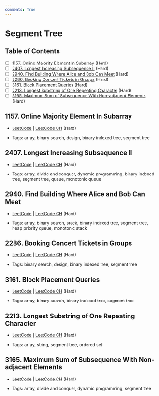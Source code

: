 ```yaml
---
comments: True
---
```


# Segment Tree

## Table of Contents

- [ ] [1157. Online Majority Element In Subarray](https://leetcode.cn/problems/online-majority-element-in-subarray/) (Hard)
- [ ] [2407. Longest Increasing Subsequence II](https://leetcode.cn/problems/longest-increasing-subsequence-ii/) (Hard)
- [ ] [2940. Find Building Where Alice and Bob Can Meet](https://leetcode.cn/problems/find-building-where-alice-and-bob-can-meet/) (Hard)
- [ ] [2286. Booking Concert Tickets in Groups](https://leetcode.cn/problems/booking-concert-tickets-in-groups/) (Hard)
- [ ] [3161. Block Placement Queries](https://leetcode.cn/problems/block-placement-queries/) (Hard)
- [ ] [2213. Longest Substring of One Repeating Character](https://leetcode.cn/problems/longest-substring-of-one-repeating-character/) (Hard)
- [ ] [3165. Maximum Sum of Subsequence With Non-adjacent Elements](https://leetcode.cn/problems/maximum-sum-of-subsequence-with-non-adjacent-elements/) (Hard)

## 1157. Online Majority Element In Subarray

-   [LeetCode](https://leetcode.com/problems/online-majority-element-in-subarray/) | [LeetCode CH](https://leetcode.cn/problems/online-majority-element-in-subarray/) (Hard)

-   Tags: array, binary search, design, binary indexed tree, segment tree


## 2407. Longest Increasing Subsequence II

-   [LeetCode](https://leetcode.com/problems/longest-increasing-subsequence-ii/) | [LeetCode CH](https://leetcode.cn/problems/longest-increasing-subsequence-ii/) (Hard)

-   Tags: array, divide and conquer, dynamic programming, binary indexed tree, segment tree, queue, monotonic queue


## 2940. Find Building Where Alice and Bob Can Meet

-   [LeetCode](https://leetcode.com/problems/find-building-where-alice-and-bob-can-meet/) | [LeetCode CH](https://leetcode.cn/problems/find-building-where-alice-and-bob-can-meet/) (Hard)

-   Tags: array, binary search, stack, binary indexed tree, segment tree, heap priority queue, monotonic stack


## 2286. Booking Concert Tickets in Groups

-   [LeetCode](https://leetcode.com/problems/booking-concert-tickets-in-groups/) | [LeetCode CH](https://leetcode.cn/problems/booking-concert-tickets-in-groups/) (Hard)

-   Tags: binary search, design, binary indexed tree, segment tree


## 3161. Block Placement Queries

-   [LeetCode](https://leetcode.com/problems/block-placement-queries/) | [LeetCode CH](https://leetcode.cn/problems/block-placement-queries/) (Hard)

-   Tags: array, binary search, binary indexed tree, segment tree


## 2213. Longest Substring of One Repeating Character

-   [LeetCode](https://leetcode.com/problems/longest-substring-of-one-repeating-character/) | [LeetCode CH](https://leetcode.cn/problems/longest-substring-of-one-repeating-character/) (Hard)

-   Tags: array, string, segment tree, ordered set


## 3165. Maximum Sum of Subsequence With Non-adjacent Elements

-   [LeetCode](https://leetcode.com/problems/maximum-sum-of-subsequence-with-non-adjacent-elements/) | [LeetCode CH](https://leetcode.cn/problems/maximum-sum-of-subsequence-with-non-adjacent-elements/) (Hard)

-   Tags: array, divide and conquer, dynamic programming, segment tree
